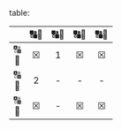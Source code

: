 table:

|   | &#128288;&#128290;  | &#128288;&#128290;  |&#128288;&#128290;  | &#128288;&#128290;  |
| :----------: |:-:|:-:|:-:|:-:|
| &#128288;<br>&#128290; |&#9746;| 1  |&#9746;|&#9746;|
| &#128288;<br>&#128290; | 2     | -  | -     | -     |
| &#128288;<br>&#128290; |&#9746;| -  |&#9746;|&#9746;|
